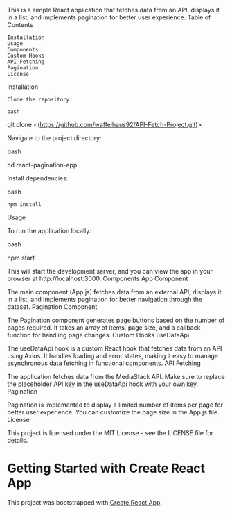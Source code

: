 This is a simple React application that fetches data from an API, displays it in a list, and implements pagination for better user experience.
Table of Contents

    Installation
    Usage
    Components
    Custom Hooks
    API Fetching
    Pagination
    License

Installation

    Clone the repository:

    bash

git clone <(https://github.com/waffelhaus92/API-Fetch-Project.git)>

Navigate to the project directory:

bash

cd react-pagination-app

Install dependencies:

bash

    npm install

Usage

To run the application locally:

bash

npm start

This will start the development server, and you can view the app in your browser at http://localhost:3000.
Components
App Component

The main component (App.js) fetches data from an external API, displays it in a list, and implements pagination for better navigation through the dataset. 
Pagination Component

The Pagination component generates page buttons based on the number of pages required. It takes an array of items, page size, and a callback function for handling page changes.
Custom Hooks
useDataApi

The useDataApi hook is a custom React hook that fetches data from an API using Axios. It handles loading and error states, making it easy to manage asynchronous data fetching in functional components.
API Fetching

The application fetches data from the MediaStack API. Make sure to replace the placeholder API key in the useDataApi hook with your own key.
Pagination

Pagination is implemented to display a limited number of items per page for better user experience. You can customize the page size in the App.js file.
License

This project is licensed under the MIT License - see the LICENSE file for details.

# Getting Started with Create React App

This project was bootstrapped with [Create React App](https://github.com/facebook/create-react-app).
